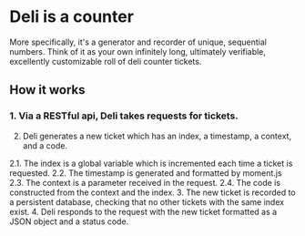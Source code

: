 # Deli is a counter
More specifically, it's a generator and recorder of unique, sequential numbers. Think of it as your own infinitely long, ultimately verifiable, excellently customizable roll of deli counter tickets.

## How it works

### 1. Via a RESTful api, Deli takes requests for tickets.

    

2. Deli generates a new ticket which has an index, a timestamp, a context, and a code.

2.1. The index is a global variable which is incremented each time a ticket is requested.
2.2. The timestamp is generated and formatted by moment.js
2.3. The context is a parameter received in the request.
2.4. The code is constructed from the context and the index.
3. The new ticket is recorded to a persistent database, checking that no other tickets with the same index exist.
4. Deli responds to the request with the new ticket formatted as a JSON object and a status code.